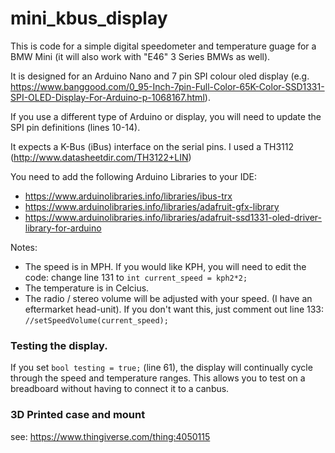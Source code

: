 # mini_kbus_display

This is code for a simple digital speedometer and temperature guage for a BMW Mini (it will also work with "E46" 3 Series BMWs as well).

It is designed for an Arduino Nano and 7 pin SPI colour oled display (e.g. https://www.banggood.com/0_95-Inch-7pin-Full-Color-65K-Color-SSD1331-SPI-OLED-Display-For-Arduino-p-1068167.html).

If you use a different type of Arduino or display, you will need to update the SPI pin definitions (lines 10-14).

It expects a K-Bus (iBus) interface on the serial pins. I used a TH3112 (http://www.datasheetdir.com/TH3122+LIN)

You need to add the following Arduino Libraries to your IDE:
* https://www.arduinolibraries.info/libraries/ibus-trx
* https://www.arduinolibraries.info/libraries/adafruit-gfx-library
* https://www.arduinolibraries.info/libraries/adafruit-ssd1331-oled-driver-library-for-arduino

Notes:
* The speed is in MPH. If you would like KPH, you will need to edit the code: change line 131 to `int current_speed = kph2*2;`
* The temperature is in Celcius.
* The radio / stereo volume will be adjusted with your speed. (I have an eftermarket head-unit). If you don't want this, just comment out line 133: `//setSpeedVolume(current_speed);`

### Testing the display.
If you set `bool testing = true;` (line 61), the display will continually cycle through the speed and temperature ranges. This allows you to test on a breadboard without having to connect it to a canbus.

### 3D Printed case and mount
see: https://www.thingiverse.com/thing:4050115
